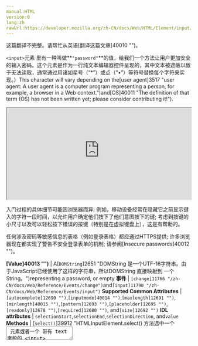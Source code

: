 ```yaml
---
manual:HTML
version:0
lang:zh
rawUrl:https://developer.mozilla.org/zh-CN/docs/Web/HTML/Element/input/password
---
```




这篇翻译不完整。请帮忙从英语[翻译这篇文章]40010 "")。






`<input>`元素 里有一种叫做**`"password"`**的值，给我们一个方法让用户更加安全的输入密码。这个元素是作为一行纯文本编辑器控件呈现的，其中文本被遮蔽以致于无法读取，通常通过用诸如星号（“*”）或点（“•”）等符号替换每个字符来实现。）This character will vary depending on the[user agent]3517 "user agent: A user agent is a computer program representing a person, for example, a browser in a Web context.")and[OS]40011 "The definition of that term (OS) has not been written yet; please consider contributing it!").

<iframe src='https://interactive-examples.mdn.mozilla.net/pages/tabbed/input-password.html' width='100%' height='250'></iframe>


入门过程的具体细节可能因浏览器而异; 例如，移动设备经常在隐藏它之前显示键入的字符一段时间，以允许用户确定他们按下了他们意图按下的键; 考虑到按键的小尺寸以及可以轻松按下错误的按键（特别是在虚拟键盘上），这是有帮助的。







任何涉及密码等敏感信息的表格（例如登录表格）都应通过HTTPS提供; 许多浏览器现在都实现了警告不安全登录表单的机制; 请参阅[Insecure passwords]40012 "")。



**[Value]40013 "")** | A[`DOMString`]2651 "DOMString 是一个UTF-16字符串。由于JavaScript已经使用了这样的字符串，所以DOMString 直接映射到 一个String。")representing a password, or empty 
**事件** | `[change]11766 "/zh-CN/docs/Web/Reference/Events/change")`and`[input]11790 "/zh-CN/docs/Web/Reference/Events/input")` 
**Supported Common Attributes** | `[autocomplete]12690 "")`,`[inputmode]40014 "")`,`[maxlength]12691 "")`,`[minlength]40015 "")`,`[pattern]12693 "")`,`[placeholder]12695 "")`,`[readonly]12678 "")`,`[required]12680 "")`, and`[size]12692 "")` 
**IDL attributes** | `selectionStart`,`selectionEnd`,`selectionDirection`, and`value` 
**Methods** | [`select()`]39912 "HTMLInputElement.select() 方法选中一个 <textarea> 元素或者一个 带有 text 字段的 <input> 元素里的所有内容。"),[`setRangeText()`]40016 "此页面仍未被本地化, 期待您的翻译!"), and[`setSelectionRange()`]13496 "HTMLInputElement.setSelectionRange 方法可以从一个被 focused 的 <input> 元素中选中特定范围的内容。") 


## 值<a name="值"></a>


The`[value]12709 "")`attribute contains a[`DOMString`]2651 "DOMString 是一个UTF-16字符串。由于JavaScript已经使用了这样的字符串，所以DOMString 直接映射到 一个String。")whose value is the current contents of the text editing control being used to enter the password. 如果用户还没有输入任何内容，则此值为空字符串（“”）。 If the`[required]40017 "")`property is specified, then the password edit box must contain a value other than an empty string to be valid.



If the`[pattern]12693 "")`attribute is specified, the content of a`"password"`control is only considered valid if the value passes validation; see[Validation]40018 "")for more information.



The line feed (U+000A) and carriage return (U+000D) characters are not permitted in a`"password"`value. When setting the value of a password control, line feed and carriage return characters are stripped out of the value.



## 使用密码输入框<a name="使用密码输入框"></a>


密码输入框通常与其他文本输入框一样工作; 主要区别在于内容模糊，以防止用户附近的人阅读密码。


### 一个简单的密码输入框<a name="一个简单的密码输入框"></a>


在这里，我们看到了最基本的密码输入，并使用了[`<label>`]12227 "HTML 元素表示用户界面中项目的标题。")元素.


```
<label for="userPassword">Password: </label>
<input id="userPassword" type="password">
```


<iframe src='https://mdn.mozillademos.org/zh-CN/docs/Web/HTML/Element/Input/password$samples/A_simple_password_input?revision=1392661' width='600' height='40'></iframe>


### 允许自动补全<a name="允许自动补全"></a>


为了让用户的密码管理器自动输入密码，specify the`[autocomplete]12690 "")`attribute. For passwords, this should typically be one of the following:

<dl><dt id=''>`"on"`</dt><dd>允许浏览器或密码管理器自动填写密码字段。 这不像使用“current-password”或“new-password”那样提供信息。</dd><dt id=''>`"off"`</dt><dd>不让浏览器或密码管理器自动填写密码字段。 请注意，某些软件会忽略此值，因为它通常会损害用户维护安全密码操作的能力。</dd><dt id=''>`"current-password"`</dt><dd>允许浏览器或密码管理器输入网站的当前密码。 这提供了比“on”更多的信息，因为它允许浏览器或密码管理器自动在该字段中输入当前已知的网站密码，但不建议新密码。</dd><dt id=''>`"new-password"`</dt><dd>允许浏览器或密码管理器自动输入网站的新密码; 这用于“更改密码”和“新用户”表单，在该字段询问用户新密码。 新密码可能以多种方式生成，具体取决于使用的密码管理器。 它可能只是填写新的建议密码，或者它可能会向用户显示创建密码的界面。</dd></dl>
```
<label for="userPassword">Password:</label>
<input id="userPassword" type="password" autocomplete="current-password">
```



<iframe src='https://mdn.mozillademos.org/zh-CN/docs/Web/HTML/Element/Input/password$samples/Autocomplete_sample1?revision=1392661' width='600' height='40'></iframe>



### 让密码必须输入<a name="让密码必须输入"></a>


To tell the user&#39;s browser that the password field must have a valid value before the form can be submitted, simply specify the Boolean`[required]12680 "")`attribute.


```
<label for="userPassword">Password: </label>
<input id="userPassword" type="password" required>
<input type="submit" value="Submit">
```


<iframe src='https://mdn.mozillademos.org/zh-CN/docs/Web/HTML/Element/Input/password$samples/Making_the_password_mandatory?revision=1392661' width='600' height='40'></iframe>


### 指定输入模式<a name="指定输入模式"></a>


If your recommended (or required) password syntax rules would benefit from an alternate text entry interface than the standard keyboard, you can use the`[inputmode]40014 "")`attribute to request a specific one. 最明显的用例是密码必须是数字（例如PIN）。 例如，带有虚拟键盘的移动设备可能会选择切换到数字键盘布局而不是全键盘，以便更轻松地输入密码。


```
<label for="pin">PIN: </label>
<input id="pin" type="password" inputmode="numeric">
```


<iframe src='https://mdn.mozillademos.org/zh-CN/docs/Web/HTML/Element/Input/password$samples/Specifying_an_input_mode?revision=1392661' width='600' height='40'></iframe>


### 设置长度要求<a name="设置长度要求"></a>


As usual, you can use the`[minlength]40015 "")`and`[maxlength]12691 "")`attributes to establish minimum and maximum acceptable lengths for the password.此示例通过指定用户的PIN必须至少为4且不超过8位来扩展前一个示例。The`[size]12692 "")`attribute is used to ensure that the password entry control is eight characters wide.


```
<label for="pin">PIN:</label>
<input id="pin" type="password" inputmode="numeric" minlength="4"
       maxlength="8" size="8">
```


<iframe src='https://mdn.mozillademos.org/zh-CN/docs/Web/HTML/Element/Input/password$samples/Setting_length_requirements?revision=1392661' width='600' height='40'></iframe>


### 选中字符<a name="选中字符"></a>


As with other textual entry controls, you can use the[`select()`]39912 "HTMLInputElement.select() 方法选中一个 <textarea> 元素或者一个 带有 text 字段的 <input> 元素里的所有内容。")method to select all the text in the password field.


#### HTML<a name="HTML"></a>

```
<label for="userPassword">Password: </label>
<input id="userPassword" type="password" size="12">
<button id="selectAll">Select All</button>
```

#### JavaScript<a name="JavaScript"></a>

```
document.getElementById("selectAll").onclick = function() {
  document.getElementById("userPassword").select();
}
```

#### 结果：<a name="结果："></a>


<iframe src='https://mdn.mozillademos.org/zh-CN/docs/Web/HTML/Element/Input/password$samples/Selecting_text?revision=1392661' width='600' height='40'></iframe>



You can also use[`selectionStart`]40019 "此页面仍未被本地化, 期待您的翻译!")and[`selectionEnd`]40020 "此页面仍未被本地化, 期待您的翻译!")to get (or set) what range of characters in the control are currently selected, and[`selectionDirection`]40021 "此页面仍未被本地化, 期待您的翻译!")to know which direction selection occurred in (or will be extended in, depending on your platform; see its documentation for an explanation). However, given that the text is obscured, the usefulness of these is somewhat limited.


## 验证<a name="验证"></a>


If your application has character set restrictions or any other requirement for the actual content of the entered password, you can use the`[pattern]12693 "")`attribute to establish a regular expression to be used to automatically ensure that your passwords meet those requirements.



在这个例子中，只有包含至少四个和不超过八个十六进制数字的值才是有效的。


```
<label for="hexId">Hex ID: </label>
<input id="hexId" type="password" pattern="[0-9a-fA-F]{4,8}"
       title="Enter an ID consisting of 4-8 hexadecimal digits">
```



<iframe src='https://mdn.mozillademos.org/zh-CN/docs/Web/HTML/Element/Input/password$samples/Validation_sample1?revision=1392661' width='600' height='40'></iframe>


<dl><dt id=''>**`disabled`**</dt><dd>

此布尔属性指示密码字段不可用于交互。 此外，禁用的字段值不会与表单一起提交。

</dd></dl>
## 实例<a name="实例"></a>

### 申请社会安全号码<a name="申请社会安全号码"></a>


此示例仅接受与有效的美国社会安全号码格式相匹配的输入。这些用于美国税务和识别目的的数字的格式为“123-45-6789”。 还存在针对每个组中允许的值的各种规则。


#### HTML版本的实例<a name="HTML版本的实例"></a>

```
<label for="ssn">SSN:</label>
<input type="password" id="ssn" inputmode="number" minlength="9" maxlength="12"
    pattern="(?!000)([0-6]\d{2}|7([0-6]\d|7[012]))([ -])?(?!00)\d\d\3(?!0000)\d{4}"
    required autocomplete="off">
<br>
<label for="ssn">Value:</label>
<span id="current"></span>
```


This uses a`[pattern]12693 "")`which limits the entered value to strings representing legal Socal Security numbers. 很显然，这个正则表达式并不能保证有效的SSN（因为我们没有进入社会保障局的数据库），但它确实保证数量可能是一个号; 它通常会避免无效的值。 此外，它允许三组数字由空格，短划线（“ - ”）分隔，或者什么也不分。



Isn&#39;t that regular expression just*beautiful*?




The`[inputmode]40014 "")`is set to`"number"`to encourage devices with virtual keyboards to switch to a numeric keypad layout for easier entry. The`[minlength]40015 "")`and`[maxlength]12691 "")`attributes are set to 9 and 12, respectively, to require that the value be at least nine and no more than 12 characters (the former without separating characters between the groups of digits and the latter with them). The`[required]12680 "")`attribute is used to indicate that this control must have a value. Finally,`[autocomplete]12690 "")`is set to`"off"`to avoid password managers trying to set its value, since this isn&#39;t a password at all.


#### JavaScript版本的实例<a name="JavaScript版本的实例"></a>


这只是一些简单的代码，用于在屏幕上显示输入的SSN，以便您可以看到它。 显然这会破坏密码字段的目的，但它有助于试验模式。


```
var ssn = document.getElementById("ssn");
var current = document.getElementById("current");

ssn.oninput = function(event) {
  current.innerHTML = ssn.value;
}
```

#### 结果：<a name="结果：_2"></a>


<iframe src='https://mdn.mozillademos.org/zh-CN/docs/Web/HTML/Element/Input/password$samples/Requesting_a_Social_Security_number?revision=1392661' width='600' height='60'></iframe>


## 规格<a name="规格"></a>

规格 | 情况 | Comment 
 ---  |  ---  |  ---  | 
[HTML Living Standard<br></br><small>&lt;input type=&quot;password&quot;&gt;</small>]40022 "") | Living Standard | Initial definition 
[HTML 5.1<br></br><small>&lt;input type=&quot;password&quot;&gt;</small>]40023 "") | Recommendation | Initial definition 


## 浏览器兼容性<a name="浏览器兼容性"></a>
[新的兼容性表格正在测试中<i></i>]3360 "")

 | <abbr>Desktop<i></i></abbr> | <abbr>Mobile<i></i></abbr> 
 | <abbr>Chrome<i></i></abbr> | <abbr>Edge<i></i></abbr> | <abbr>Firefox<i></i></abbr> | <abbr>Internet Explorer<i></i></abbr> | <abbr>Opera<i></i></abbr> | <abbr>Safari<i></i></abbr> | <abbr>Android webview<i></i></abbr> | <abbr>Chrome for Android<i></i></abbr> | <abbr>Edge Mobile<i></i></abbr> | <abbr>Firefox for Android<i></i></abbr> | <abbr>Opera for Android<i></i></abbr> | <abbr>iOS Safari<i></i></abbr> | <abbr>Samsung Internet<i></i></abbr> 
 ---  |  ---  |  ---  |  ---  |  ---  |  ---  |  ---  |  ---  |  ---  |  ---  |  ---  |  ---  |  ---  |  ---  | 
[Basic support]40024 "") | <abbr>Full support</abbr>1 | <abbr>?</abbr> | <abbr>Full support</abbr>1 | <abbr>Full support</abbr>2 | <abbr>Full support</abbr>2 | <abbr>Full support</abbr>1 | <abbr>?</abbr> | <abbr>Full support</abbr>Yes | <abbr>?</abbr> | <abbr>Full support</abbr>4 | <abbr>Full support</abbr>Yes | <abbr>Full support</abbr>Yes | <abbr>?</abbr> 
Special handling of password inputs in insecure login pages<abbr>Non-standard<i></i></abbr> | <abbr>No support</abbr>No | <abbr>?</abbr> | <abbr>Full support</abbr>52 | <abbr>No support</abbr>No | <abbr>No support</abbr>No | <abbr>No support</abbr>No | <abbr>No support</abbr>No | <abbr>No support</abbr>No | <abbr>?</abbr> | <abbr>Full support</abbr>52 | <abbr>No support</abbr>No | <abbr>No support</abbr>No | <abbr>?</abbr> 


### Legend<a name="Legend"></a>
<dl><dt id=''><abbr>Full support</abbr></dt><dd>Full support</dd><dt id=''><abbr>No support</abbr></dt><dd>No support</dd><dt id=''><abbr>Compatibility unknown</abbr></dt><dd>Compatibility unknown</dd><dt id=''><abbr>Non-standard. Expect poor cross-browser support.<i></i></abbr></dt><dd>Non-standard. Expect poor cross-browser support.</dd></dl>



